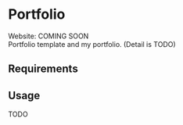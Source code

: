 Portfolio
============
Website: COMING SOON <br>
Portfolio template and my portfolio.
(Detail is TODO)

Requirements
--------

Usage
--------
TODO
